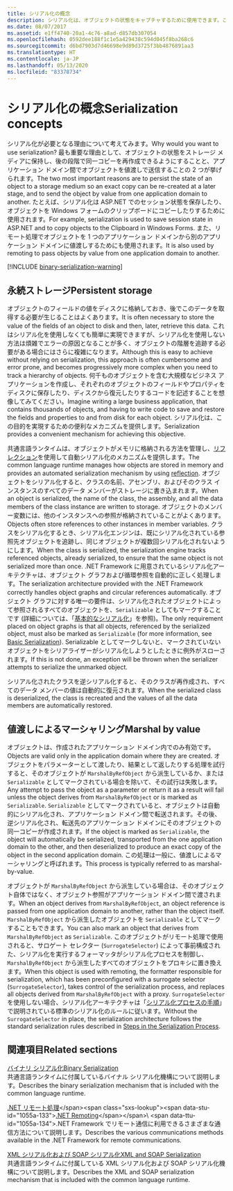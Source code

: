 ```yaml
---
title: シリアル化の概念
description: シリアル化は、オブジェクトの状態をキャプチャするために使用できます。これにより、コピーを作成したり、アプリケーション ドメイン間でオブジェクトを値渡しで送信したりできます。
ms.date: 08/07/2017
ms.assetid: e1ff4740-20a1-4c76-a8ad-d857db307054
ms.openlocfilehash: 0592dee188f1c1e5a429438c594d045f8ba268c6
ms.sourcegitcommit: d6bd7903d7d46698e9d89d3725f3bb4876891aa3
ms.translationtype: HT
ms.contentlocale: ja-JP
ms.lasthandoff: 05/13/2020
ms.locfileid: "83378734"
---
```

# <a name="serialization-concepts"></a><span data-ttu-id="1055a-103">シリアル化の概念</span><span class="sxs-lookup"><span data-stu-id="1055a-103">Serialization concepts</span></span>
<span data-ttu-id="1055a-104">シリアル化が必要となる理由について考えてみます。</span><span class="sxs-lookup"><span data-stu-id="1055a-104">Why would you want to use serialization?</span></span> <span data-ttu-id="1055a-105">最も重要な理由として、オブジェクトの状態をストレージ メディアに保持し、後の段階で同一コピーを再作成できるようにすることと、アプリケーション ドメイン間でオブジェクトを値渡しで送信することの 2 つが挙げられます。</span><span class="sxs-lookup"><span data-stu-id="1055a-105">The two most important reasons are to persist the state of an object to a storage medium so an exact copy can be re-created at a later stage, and to send the object by value from one application domain to another.</span></span> <span data-ttu-id="1055a-106">たとえば、シリアル化は ASP.NET でのセッション状態を保存したり、オブジェクトを Windows フォームのクリップボードにコピーしたりするために使用されます。</span><span class="sxs-lookup"><span data-stu-id="1055a-106">For example, serialization is used to save session state in ASP.NET and to copy objects to the Clipboard in Windows Forms.</span></span> <span data-ttu-id="1055a-107">また、リモート処理でオブジェクトを 1 つのアプリケーション ドメインから別のアプリケーション ドメインに値渡しするためにも使用されます。</span><span class="sxs-lookup"><span data-stu-id="1055a-107">It is also used by remoting to pass objects by value from one application domain to another.</span></span>

[!INCLUDE [binary-serialization-warning](../../../includes/binary-serialization-warning.md)]

## <a name="persistent-storage"></a><span data-ttu-id="1055a-108">永続ストレージ</span><span class="sxs-lookup"><span data-stu-id="1055a-108">Persistent storage</span></span>
<span data-ttu-id="1055a-109">オブジェクトのフィールドの値をディスクに格納しておき、後でこのデータを取得する必要が生じることはよくあります。</span><span class="sxs-lookup"><span data-stu-id="1055a-109">It is often necessary to store the value of the fields of an object to disk and then, later, retrieve this data.</span></span> <span data-ttu-id="1055a-110">これはシリアル化を使用しなくても簡単に実現できますが、シリアル化を使用しない方法は煩雑でエラーの原因となることが多く、オブジェクトの階層を追跡する必要がある場合にはさらに複雑になります。</span><span class="sxs-lookup"><span data-stu-id="1055a-110">Although this is easy to achieve without relying on serialization, this approach is often cumbersome and error prone, and becomes progressively more complex when you need to track a hierarchy of objects.</span></span> <span data-ttu-id="1055a-111">何千ものオブジェクトを含む大規模なビジネス アプリケーションを作成し、それぞれのオブジェクトのフィールドやプロパティをディスクに保存したり、ディスクから復元したりするコードを記述することを想像してみてください。</span><span class="sxs-lookup"><span data-stu-id="1055a-111">Imagine writing a large business application, that contains thousands of objects, and having to write code to save and restore the fields and properties to and from disk for each object.</span></span> <span data-ttu-id="1055a-112">シリアル化は、この目的を実現するための便利なメカニズムを提供します。</span><span class="sxs-lookup"><span data-stu-id="1055a-112">Serialization provides a convenient mechanism for achieving this objective.</span></span>

<span data-ttu-id="1055a-113">共通言語ランタイムは、オブジェクトがメモリに格納される方法を管理し、[リフレクション](../../../docs/framework/reflection-and-codedom/reflection.md)を使用して自動シリアル化のメカニズムを提供します。</span><span class="sxs-lookup"><span data-stu-id="1055a-113">The common language runtime manages how objects are stored in memory and provides an automated serialization mechanism by using [reflection](../../../docs/framework/reflection-and-codedom/reflection.md).</span></span> <span data-ttu-id="1055a-114">オブジェクトをシリアル化すると、クラスの名前、アセンブリ、およびそのクラス インスタンスのすべてのデータ メンバーがストレージに書き込まれます。</span><span class="sxs-lookup"><span data-stu-id="1055a-114">When an object is serialized, the name of the class, the assembly, and all the data members of the class instance are written to storage.</span></span> <span data-ttu-id="1055a-115">オブジェクトのメンバー変数には、他のインスタンスへの参照が格納されていることがよくあります。</span><span class="sxs-lookup"><span data-stu-id="1055a-115">Objects often store references to other instances in member variables.</span></span> <span data-ttu-id="1055a-116">クラスをシリアル化するとき、シリアル化エンジンは、既にシリアル化されている参照先オブジェクトを追跡し、同じオブジェクトが複数回シリアル化されないようにします。</span><span class="sxs-lookup"><span data-stu-id="1055a-116">When the class is serialized, the serialization engine tracks referenced objects, already serialized, to ensure that the same object is not serialized more than once.</span></span> <span data-ttu-id="1055a-117">.NET Framework に用意されているシリアル化アーキテクチャは、オブジェクト グラフおよび循環参照を自動的に正しく処理します。</span><span class="sxs-lookup"><span data-stu-id="1055a-117">The serialization architecture provided with the .NET Framework correctly handles object graphs and circular references automatically.</span></span> <span data-ttu-id="1055a-118">オブジェクト グラフに対する唯一の要件は、シリアル化されたオブジェクトによって参照されるすべてのオブジェクトを、`Serializable` としてもマークすることです (詳細については、「[基本的なシリアル化](basic-serialization.md)」を参照)。</span><span class="sxs-lookup"><span data-stu-id="1055a-118">The only requirement placed on object graphs is that all objects, referenced by the serialized object, must also be marked as `Serializable` (for more information, see [Basic Serialization](basic-serialization.md)).</span></span> <span data-ttu-id="1055a-119">Serializable としてマークしないと、マークされていないオブジェクトをシリアライザーがシリアル化しようとしたときに例外がスローされます。</span><span class="sxs-lookup"><span data-stu-id="1055a-119">If this is not done, an exception will be thrown when the serializer attempts to serialize the unmarked object.</span></span>

<span data-ttu-id="1055a-120">シリアル化されたクラスを逆シリアル化すると、そのクラスが再作成され、すべてのデータ メンバーの値は自動的に復元されます。</span><span class="sxs-lookup"><span data-stu-id="1055a-120">When the serialized class is deserialized, the class is recreated and the values of all the data members are automatically restored.</span></span>

## <a name="marshal-by-value"></a><span data-ttu-id="1055a-121">値渡しによるマーシャリング</span><span class="sxs-lookup"><span data-stu-id="1055a-121">Marshal by value</span></span>
<span data-ttu-id="1055a-122">オブジェクトは、作成されたアプリケーション ドメイン内でのみ有効です。</span><span class="sxs-lookup"><span data-stu-id="1055a-122">Objects are valid only in the application domain where they are created.</span></span> <span data-ttu-id="1055a-123">オブジェクトをパラメーターとして渡したり、結果として返したりする処理を試行すると、そのオブジェクトが `MarshalByRefObject` から派生しているか、または `Serializable` としてマークされている場合を除いて、その試行は失敗します。</span><span class="sxs-lookup"><span data-stu-id="1055a-123">Any attempt to pass the object as a parameter or return it as a result will fail unless the object derives from `MarshalByRefObject` or is marked as `Serializable`.</span></span> <span data-ttu-id="1055a-124">`Serializable` としてマークされていると、オブジェクトは自動的にシリアル化され、アプリケーション ドメイン間で転送されます。その後、逆シリアル化され、転送先のアプリケーション ドメインにそのオブジェクトの同一コピーが作成されます。</span><span class="sxs-lookup"><span data-stu-id="1055a-124">If the object is marked as `Serializable`, the object will automatically be serialized, transported from the one application domain to the other, and then deserialized to produce an exact copy of the object in the second application domain.</span></span> <span data-ttu-id="1055a-125">この処理は一般に、値渡しによるマーシャリングと呼ばれます。</span><span class="sxs-lookup"><span data-stu-id="1055a-125">This process is typically referred to as marshal-by-value.</span></span>

<span data-ttu-id="1055a-126">オブジェクトが `MarshalByRefObject` から派生している場合は、そのオブジェクト自体ではなく、オブジェクト参照がアプリケーション ドメイン間で渡されます。</span><span class="sxs-lookup"><span data-stu-id="1055a-126">When an object derives from `MarshalByRefObject`, an object reference is passed from one application domain to another, rather than the object itself.</span></span> <span data-ttu-id="1055a-127">`MarshalByRefObject` から派生したオブジェクトを `Serializable` としてマークすることもできます。</span><span class="sxs-lookup"><span data-stu-id="1055a-127">You can also mark an object that derives from `MarshalByRefObject` as `Serializable`.</span></span> <span data-ttu-id="1055a-128">このオブジェクトがリモート処理で使用されると、サロゲート セレクター (`SurrogateSelector`) によって事前構成された、シリアル化を実行するフォーマッタがシリアル化プロセスを制御し、`MarshalByRefObject` から派生したすべてのオブジェクトをプロキシに置き換えます。</span><span class="sxs-lookup"><span data-stu-id="1055a-128">When this object is used with remoting, the formatter responsible for serialization, which has been preconfigured with a surrogate selector (`SurrogateSelector`), takes control of the serialization process, and replaces all objects derived from `MarshalByRefObject` with a proxy.</span></span> <span data-ttu-id="1055a-129">`SurrogateSelector` を使用しない場合、シリアル化アーキテクチャは「[シリアル化プロセスの手順](steps-in-the-serialization-process.md)」で説明されている標準のシリアル化のルールに従います。</span><span class="sxs-lookup"><span data-stu-id="1055a-129">Without the `SurrogateSelector` in place, the serialization architecture follows the standard serialization rules described in [Steps in the Serialization Process](steps-in-the-serialization-process.md).</span></span>  

## <a name="related-sections"></a><span data-ttu-id="1055a-130">関連項目</span><span class="sxs-lookup"><span data-stu-id="1055a-130">Related sections</span></span>  
 [<span data-ttu-id="1055a-131">バイナリ シリアル化</span><span class="sxs-lookup"><span data-stu-id="1055a-131">Binary Serialization</span></span>](../../../docs/standard/serialization/binary-serialization.md)  
 <span data-ttu-id="1055a-132">共通言語ランタイムに付属しているバイナル シリアル化機構について説明します。</span><span class="sxs-lookup"><span data-stu-id="1055a-132">Describes the binary serialization mechanism that is included with the common language runtime.</span></span>  
  
 <span data-ttu-id="1055a-133">[.NET リモート処理](https://docs.microsoft.com/previous-versions/dotnet/netframework-4.0/72x4h507(v=vs.100))</span><span class="sxs-lookup"><span data-stu-id="1055a-133">[.NET Remoting](https://docs.microsoft.com/previous-versions/dotnet/netframework-4.0/72x4h507(v=vs.100))</span></span>\
 <span data-ttu-id="1055a-134">.NET Framework でリモート通信に利用できるさまざまな通信方法について説明します。</span><span class="sxs-lookup"><span data-stu-id="1055a-134">Describes the various communications methods available in the .NET Framework for remote communications.</span></span>  
  
 [<span data-ttu-id="1055a-135">XML シリアル化および SOAP シリアル化</span><span class="sxs-lookup"><span data-stu-id="1055a-135">XML and SOAP Serialization</span></span>](../../../docs/standard/serialization/xml-and-soap-serialization.md)  
 <span data-ttu-id="1055a-136">共通言語ランタイムに付属している XML シリアル化および SOAP シリアル化機構について説明します。</span><span class="sxs-lookup"><span data-stu-id="1055a-136">Describes the XML and SOAP serialization mechanism that is included with the common language runtime.</span></span>
